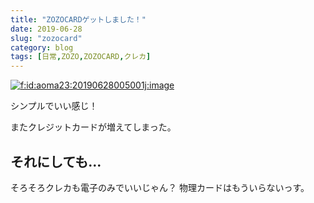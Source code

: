 ```yaml
---
title: "ZOZOCARDゲットしました！"
date: 2019-06-28
slug: "zozocard"
category: blog
tags: [日常,ZOZO,ZOZOCARD,クレカ]
---
```

<p><span itemscope itemtype="http://schema.org/Photograph"><a href="http://f.hatena.ne.jp/aoma23/20190628005001" class="hatena-fotolife" itemprop="url"><img src="https://cdn-ak.f.st-hatena.com/images/fotolife/a/aoma23/20190628/20190628005001.jpg" alt="f:id:aoma23:20190628005001j:image" title="f:id:aoma23:20190628005001j:image" class="hatena-fotolife" itemprop="image"></a></span></p>

<p>シンプルでいい感じ！</p>

<p>またクレジットカードが増えてしまった。</p>

<h2>それにしても...</h2>

<p>そろそろクレカも電子のみでいいじゃん？
物理カードはもういらないっす。</p>

